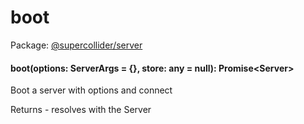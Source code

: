 # boot
Package: <a href="#/packages/server/api">@supercollider/server</a>

<div class="entity-box"><h4 id="boot"><span class="token function">boot</span>(<span class="nowrap">options: <span class="type reference">ServerArgs</span> =  {}</span>, <span class="nowrap">store: <span class="type token entity">any</span> =  null</span>): <span class="type reference">Promise&lt;<span class="type reference">Server</span>&gt;</span></h4><p class="short-text">Boot a server with options and connect</p><div class="">Returns - resolves with the Server</div></div>
